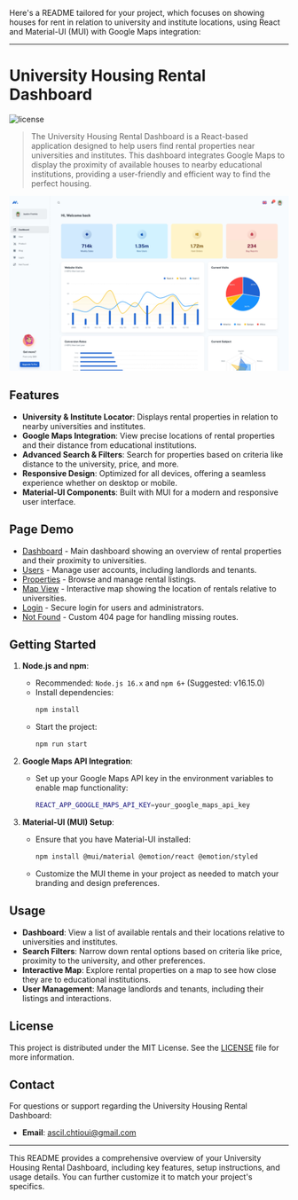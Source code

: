 Here's a README tailored for your project, which focuses on showing houses for rent in relation to university and institute locations, using React and Material-UI (MUI) with Google Maps integration:

---

# University Housing Rental Dashboard

![license](https://img.shields.io/badge/license-MIT-blue.svg)

> The University Housing Rental Dashboard is a React-based application designed to help users find rental properties near universities and institutes. This dashboard integrates Google Maps to display the proximity of available houses to nearby educational institutions, providing a user-friendly and efficient way to find the perfect housing.

![preview](public/assets/preview.jpg)

## Features

- **University & Institute Locator**: Displays rental properties in relation to nearby universities and institutes.
- **Google Maps Integration**: View precise locations of rental properties and their distance from educational institutions.
- **Advanced Search & Filters**: Search for properties based on criteria like distance to the university, price, and more.
- **Responsive Design**: Optimized for all devices, offering a seamless experience whether on desktop or mobile.
- **Material-UI Components**: Built with MUI for a modern and responsive user interface.

## Page Demo

- [Dashboard](https://yourprojecturl.com/dashboard/app) - Main dashboard showing an overview of rental properties and their proximity to universities.
- [Users](https://yourprojecturl.com/dashboard/user) - Manage user accounts, including landlords and tenants.
- [Properties](https://yourprojecturl.com/dashboard/properties) - Browse and manage rental listings.
- [Map View](https://yourprojecturl.com/dashboard/map) - Interactive map showing the location of rentals relative to universities.
- [Login](https://yourprojecturl.com/login) - Secure login for users and administrators.
- [Not Found](https://yourprojecturl.com/404) - Custom 404 page for handling missing routes.

## Getting Started

1. **Node.js and npm**:
   - Recommended: `Node.js 16.x` and `npm 6+` (Suggested: v16.15.0)
   - Install dependencies:
     ```bash
     npm install
     ```
   - Start the project:
     ```bash
     npm run start
     ```

2. **Google Maps API Integration**:
   - Set up your Google Maps API key in the environment variables to enable map functionality:
     ```bash
     REACT_APP_GOOGLE_MAPS_API_KEY=your_google_maps_api_key
     ```

3. **Material-UI (MUI) Setup**:
   - Ensure that you have Material-UI installed:
     ```bash
     npm install @mui/material @emotion/react @emotion/styled
     ```
   - Customize the MUI theme in your project as needed to match your branding and design preferences.

## Usage

- **Dashboard**: View a list of available rentals and their locations relative to universities and institutes.
- **Search Filters**: Narrow down rental options based on criteria like price, proximity to the university, and other preferences.
- **Interactive Map**: Explore rental properties on a map to see how close they are to educational institutions.
- **User Management**: Manage landlords and tenants, including their listings and interactions.

## License

This project is distributed under the MIT License. See the [LICENSE](https://github.com/your-username/UniversityHousing/blob/main/LICENSE.md) file for more information.

## Contact

For questions or support regarding the University Housing Rental Dashboard:

- **Email**: [ascil.chtioui@gmail.com](mailto:ascil.chtioui@gmail.com)

---

This README provides a comprehensive overview of your University Housing Rental Dashboard, including key features, setup instructions, and usage details. You can further customize it to match your project's specifics.
